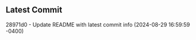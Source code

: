 
## Latest Commit
28971d0 - Update README with latest commit info (2024-08-29 16:59:59 -0400) <Yunxi-Zhou>
